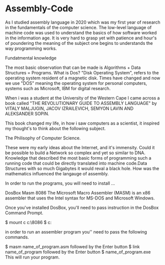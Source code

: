 # Assembly-Code
As I studied assembly language in 2020  which was my first year of research in the fundamentals of the computer science. The low-level language of machine code was used to understand the basics of how software worked in the information age. It is very hard to grasp yet with patience and hour's of poundering the meaning of the subject one begins to understands the way programming works.

Fundatmental knowledge

The most basic observation that can be made is Algorithms + Data Structures = Programs.
What is Dos?
"Disk Operating System", refers to the operating system resident of a magnetic disk.
Times have changed and now we use "DOS" meaning the operating system for personal computers,
systems such as Microsoft, IBM for digital research.

When i was a student at the University of the Western Cape I came across a book called
"THE REVOLUTIONARY GUIDE TO ASSEMBLY LANGUAGE" by VITALY MALJUGIN, JACOV IZRAILEVICH, SEMYON LAVIN AND ALEKSANDER SOPIN. 

This book changed my life, in how i saw computers as a scientist, it inspired my thought's to think about the following subject.

The Philisophy of Computer Science.

These were my early ideas about the Internet, and it's immensity. 
Could it be possible to build a Network so complex and yet so similar to DNA. Knowledge that described the most basic forms of programming such a running code that could be directly translated into machine code.Data Structures with so much Gigabytes it would reval a black hole. How was the mathematics influenced the langauge of assembly.  

In order to run the programs, you will need to install ...

DosBox
Masm 8086 The Microsoft Macro Assembler (MASM) is an x86 assembler that uses the Intel syntax for MS-DOS and Microsoft Windows.

Once you've installed DosBox, you'll need to pass instruction in the DosBox Command Prompt.

$ mount c c:\8086
$ c:

in order to run an assembler program you'' need to pass the following commands.

$ masm name_of_program.asm
followed by the Enter button
$ link name_of_program
followed by the Enter button
$ name_of_program.exe
This will run your program.
